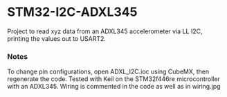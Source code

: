 # STM32-I2C-ADXL345
Project to read xyz data from an ADXL345 accelerometer via LL I2C, printing the values out to USART2.

### Notes
To change pin configurations, open ADXL_I2C.ioc using CubeMX, then regenerate the code.
Tested with Keil on the STM32f446re microcontroller with an ADXL345. Wiring is commented in the code as well as in wiring.jpg
